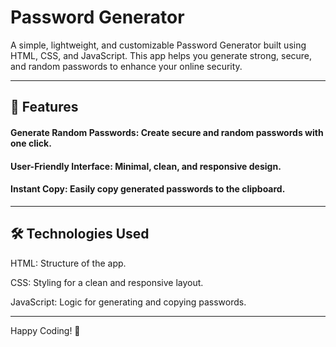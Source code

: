 

# Password Generator

A simple, lightweight, and customizable Password Generator built using HTML, CSS, and JavaScript. This app helps you generate strong, secure, and random passwords to enhance your online security.


---

## 🚀 Features

#### Generate Random Passwords: Create secure and random passwords with one click.

#### User-Friendly Interface: Minimal, clean, and responsive design.

#### Instant Copy: Easily copy generated passwords to the clipboard.



---

## 🛠 Technologies Used

HTML: Structure of the app.

CSS: Styling for a clean and responsive layout.

JavaScript: Logic for generating and copying passwords.



---





Happy Coding! 🚀
